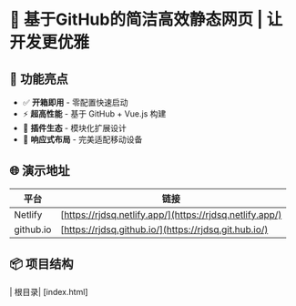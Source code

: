 # 🌟 基于GitHub的简洁高效静态网页 | 让开发更优雅  

## 🚀 功能亮点  
- ✅ **开箱即用** - 零配置快速启动  
- ⚡ **超高性能** - 基于 GitHub + Vue.js 构建  
- 🔌 **插件生态** - 模块化扩展设计  
- 📱 **响应式布局** - 完美适配移动设备  


## 🌐 演示地址  
| 平台       | 链接                          |  
|------------|-----------------------------|  
| Netlify    | [https://rjdsq.netlify.app/](https://rjdsq.netlify.app/)   |  
| github.io    | [https://rjdsq.github.io/](https://rjdsq.git.hub.io/)   |  


## 📦 项目结构  
| 根目录| [index.html]